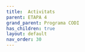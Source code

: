 ```yaml
---
title:  Activitats
parent: ETAPA 4
grand_parent: Programa CODI
has_children: true
layout: default
nav_order: 30
---
```



